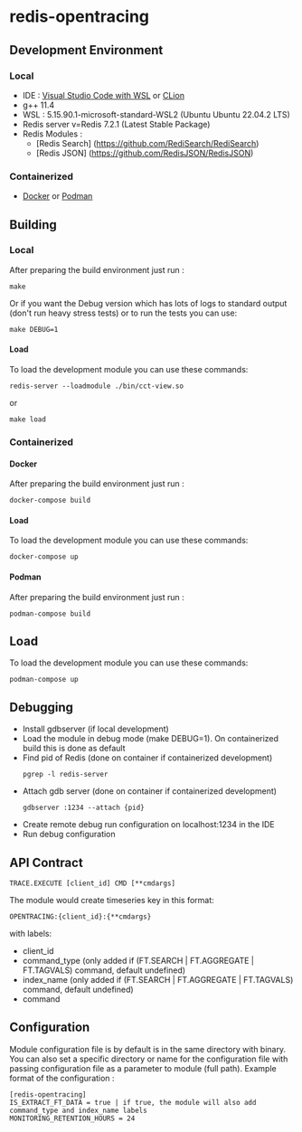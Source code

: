 # redis-opentracing

## Development Environment

### Local

* IDE : [Visual Studio Code with WSL](https://code.visualstudio.com/docs/cpp/config-wsl) or [CLion](https://www.jetbrains.com/clion/)
* g++ 11.4
* WSL : 5.15.90.1-microsoft-standard-WSL2 (Ubuntu Ubuntu 22.04.2 LTS)
* Redis server v=Redis 7.2.1 (Latest Stable Package)
* Redis Modules :
    * [Redis Search] (https://github.com/RediSearch/RediSearch)
    * [Redis JSON] (https://github.com/RedisJSON/RedisJSON)

### Containerized
* [Docker](https://www.docker.com/products/docker-desktop/) or [Podman](https://podman.io/docs/installation)

## Building

### Local

After preparing the build environment just run :

```
make
```

Or if you want the Debug version which has lots of logs to standard output (don't run heavy stress tests) or to run the tests you can use:

```
make DEBUG=1
```

#### Load

To load the development module you can use these commands:

```
redis-server --loadmodule ./bin/cct-view.so
```

or

```
make load
```

### Containerized

#### Docker
After preparing the build environment just run :

```
docker-compose build
```

#### Load

To load the development module you can use these commands:

```
docker-compose up
```

#### Podman
After preparing the build environment just run :

```
podman-compose build
```

## Load

To load the development module you can use these commands:

```
podman-compose up
```

## Debugging
* Install gdbserver (if local development)
* Load the module in debug mode (make DEBUG=1). On containerized build this is done as default
* Find pid of Redis (done on container if containerized development)
  ```
  pgrep -l redis-server
  ```
* Attach gdb server (done on container if containerized development)
  ```
  gdbserver :1234 --attach {pid}
  ```
* Create remote debug run configuration on localhost:1234 in the IDE
* Run debug configuration

## API Contract

```
TRACE.EXECUTE [client_id] CMD [**cmdargs]
```

The module would create timeseries key in this format:
```
OPENTRACING:{client_id}:{**cmdargs}
```
with labels:
* client_id
* command_type (only added if (FT.SEARCH | FT.AGGREGATE | FT.TAGVALS) command, default undefined)
* index_name (only added if (FT.SEARCH | FT.AGGREGATE | FT.TAGVALS) command, default undefined)
* command

## Configuration
Module configuration file is by default is in the same directory with binary. You can also set a specific directory or name for the configuration file with passing configuration file as a parameter to module (full path).
Example format of the configuration :
```
[redis-opentracing]
IS_EXTRACT_FT_DATA = true | if true, the module will also add command_type and index_name labels
MONITORING_RETENTION_HOURS = 24
```